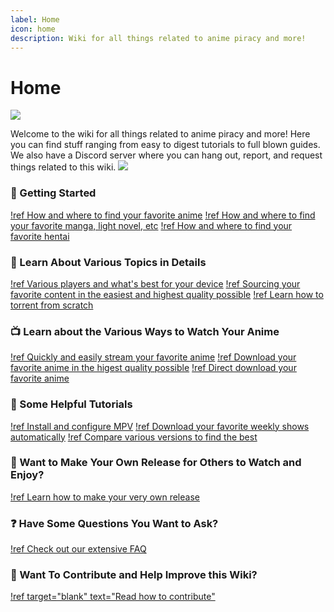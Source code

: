 ```yaml
---
label: Home
icon: home
description: Wiki for all things related to anime piracy and more!
---
```


# Home
![](https://user-images.githubusercontent.com/78981416/214677895-b5497a9f-b78c-4c26-8ef3-880594c67e7a.png)

Welcome to the wiki for all things related to anime piracy and more!
Here you can find stuff ranging from easy to digest tutorials to full blown guides.
We also have a Discord server where you can hang out, report, and request things related to this wiki.
[![](https://discordapp.com/api/guilds/974468300304171038/widget.png?style=banner2)](https://discord.gg/snackbox)

### :rocket: Getting Started

[!ref How and where to find your favorite anime](/getting-started/anime/)
[!ref How and where to find your favorite manga, light novel, etc](/getting-started/literature/)
[!ref How and where to find your favorite hentai](/getting-started/hentai/)

### :book: Learn About Various Topics in Details

[!ref Various players and what's best for your device](/guides/playback/)
[!ref Sourcing your favorite content in the easiest and highest quality possible](/guides/playback/)
[!ref Learn how to torrent from scratch](/guides/torrenting/)

### :tv: Learn about the Various Ways to Watch Your Anime

[!ref Quickly and easily stream your favorite anime](/sourcing/streaming/)
[!ref Download your favorite anime in the higest quality possible](/sourcing/public-trackers/)
[!ref Direct download your favorite anime](/sourcing/ddl/)

### :scroll: Some Helpful Tutorials

[!ref Install and configure MPV](/tutorials/mpv/)
[!ref Download your favorite weekly shows automatically](/tutorials/rss/)
[!ref Compare various versions to find the best](/tutorials/comparison/)

### :floppy_disk: Want to Make Your Own Release for Others to Watch and Enjoy?

[!ref Learn how to make your very own release](/advanced/release-standards/)

### :question: Have Some Questions You Want to Ask?

[!ref Check out our extensive FAQ](/resources/faq/)

### :sparkling_heart: Want To Contribute and Help Improve this Wiki?

[!ref target="blank" text="Read how to contribute"](https://github.com/Snaacky/thewiki/blob/master/README.md)
